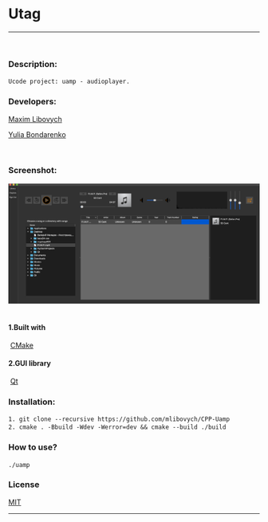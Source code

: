 # Utag
___
​
### Description:
    Ucode project: uamp - audioplayer.
### Developers:
 [Maxim Libovych](https://github.com/mlibovych)

 [Yulia Bondarenko](https://github.com/kali-y23)

​
### Screenshot:
 ![Examplw](./example.png)
​
#### 1.Built with
​
 [CMake](https://cmake.org)
​
#### 2.GUI library
​
 [Qt](https://www.qt.io)

### Installation:
    1. git clone --recursive https://github.com/mlibovych/CPP-Uamp
    2. cmake . -Bbuild -Wdev -Werror=dev && cmake --build ./build

### How to use?
    ./uamp


### License
[MIT](https://choosealicense.com/licenses/mit/)

---